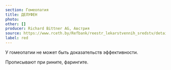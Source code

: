 ```yaml
---
section: Гомеопатия
title: ДЕЛУФЕН
photo:
other: []
producer: Richard Bittner AG, Австрия
source: https://www.rceth.by/Refbank/reestr_lekarstvennih_sredstv/details/9622_11_16
label: red
---
```


У гомеопатии не может быть доказательств эффективности.

Прописывают при рините, фарингите.
